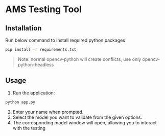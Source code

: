 

# AMS Testing Tool

## Installation

Run below command to install required python packages
```bash
pip install -r requirements.txt
```
>Note: normal opencv-python will create conflicts, use only opencv-python-headless


## Usage

1. Run the application:
```bash
python app.py
```
2. Enter your name when prompted.
3. Select the model you want to validate from the given options.
4. The corresponding model window will open, allowing you to interact with the testing 